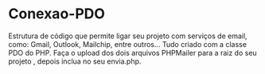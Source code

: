 # Conexao-PDO
Estrutura de código que permite ligar seu projeto com serviços de email, como: Gmail, Outlook, Mailchip, entre outros... Tudo criado com a classe PDO do PHP.
Faça o upload dos dois arquivos PHPMailer para a raiz do seu projeto , depois inclua no seu envia.php.
